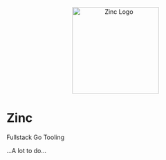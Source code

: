 <div align="center">
  <img width="200px" src="https://i.imgur.com/SOq9hKc.png" alt="Zinc Logo" />
</div>

# Zinc

Fullstack Go Tooling

...A lot to do...

